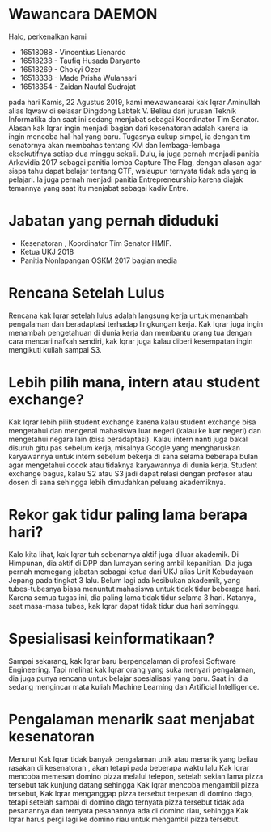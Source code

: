 # Wawancara DAEMON 

Halo, perkenalkan kami
* 16518088 - Vincentius Lienardo
* 16518238 - Taufiq Husada Daryanto
* 16518269 - Chokyi Ozer
* 16518338 - Made Prisha Wulansari
* 16518354 - Zaidan Naufal Sudrajat

pada hari Kamis, 22 Agustus 2019, kami mewawancarai kak Iqrar Aminullah alias Iqwaw di selasar Dingdong Labtek V. Beliau dari jurusan Teknik Informatika dan saat ini sedang menjabat sebagai Koordinator Tim Senator. Alasan kak Iqrar ingin menjadi bagian dari  kesenatoran adalah karena ia ingin mencoba hal-hal yang baru. Tugasnya cukup simpel, ia dengan tim senatornya akan membahas tentang KM dan lembaga-lembaga eksekutifnya setiap dua minggu sekali. Dulu, ia juga pernah menjadi panitia Arkavidia 2017 sebagai panitia lomba Capture The Flag, dengan alasan agar siapa tahu dapat belajar tentang CTF, walaupun ternyata tidak ada yang ia pelajari. Ia juga pernah menjadi panitia Entrepreneurship karena diajak temannya yang saat itu menjabat sebagai kadiv Entre.

# Jabatan yang pernah diduduki
- Kesenatoran , Koordinator Tim Senator HMIF.
- Ketua UKJ 2018
- Panitia Nonlapangan OSKM 2017 bagian media

# Rencana Setelah Lulus
Rencana kak Iqrar setelah lulus adalah langsung kerja untuk menambah pengalaman dan beradaptasi terhadap lingkungan kerja. Kak Iqrar juga ingin menambah pengetahuan di dunia kerja dan membantu orang tua dengan cara mencari nafkah sendiri, kak Iqrar juga kalau diberi kesempatan ingin mengikuti kuliah sampai S3.

# Lebih pilih mana, intern atau student exchange?
Kak Iqrar lebih pilih student exchange karena kalau student exchange bisa mengetahui dan mengenal mahasiswa luar negeri (kalau ke luar negeri) dan mengetahui negara lain (bisa beradaptasi). Kalau intern nanti juga bakal disuruh gitu pas sebelum kerja, misalnya Google yang mengharuskan karyawannya untuk intern sebelum bekerja di sana selama beberapa bulan agar mengetahui cocok atau tidaknya karyawannya di dunia kerja. Student exchange bagus, kalau S2 atau S3 jadi dapat relasi dengan profesor atau dosen di sana sehingga lebih dimudahkan peluang akademiknya.

# Rekor gak tidur paling lama berapa hari?
Kalo kita lihat, kak Iqrar tuh sebenarnya aktif juga diluar akademik. Di Himpunan, dia aktif di DPP dan lumayan sering ambil kepanitian. Dia juga pernah memegang jabatan sebagai ketua dari UKJ alias Unit Kebudayaan Jepang pada tingkat 3 lalu. Belum lagi ada kesibukan akademik, yang tubes-tubesnya biasa menuntut mahasiswa untuk tidak tidur beberapa hari. Karena semua tugas ini, dia paling lama tidak tidur selama 3 hari. Katanya, saat masa-masa tubes, kak Iqrar dapat tidak tidur dua hari seminggu.

# Spesialisasi keinformatikaan?
Sampai sekarang, kak Iqrar baru berpengalaman di profesi Software Engineering. Tapi melihat kak Iqrar orang yang suka menyari pengalaman, dia juga punya rencana untuk belajar spesialisasi yang baru. Saat ini dia sedang mengincar mata kuliah Machine Learning dan Artificial Intelligence.

# Pengalaman menarik saat menjabat kesenatoran
Menurut Kak Iqrar tidak banyak pengalaman unik atau menarik yang beliau rasakan di kesenatoran , akan tetapi pada beberapa waktu lalu Kak Iqrar mencoba memesan domino pizza melalui telepon, setelah sekian lama pizza tersebut tak kunjung datang sehingga Kak Iqrar mencoba mengambil pizza tersebut, Kak Iqrar menganggap pizza tersebut terpesan di domino dago, tetapi setelah sampai di domino dago ternyata pizza tersebut tidak ada pesanannya dan ternyata pesanannya ada di domino riau, sehingga Kak Iqrar harus pergi lagi ke domino riau untuk mengambil pizza tersebut.  
